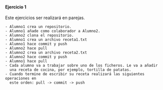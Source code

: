 #### Ejercicio 1

Este ejercicios ser realizará en parejas.
	
	- Alumno1 crea un repositorio. 
	- Alumno1 añade como colaborador a Alumno2.
	- Alumno2 clona el repositorio.
	- Alumno1 crea un archivo receta1.txt
	- Alumno1 hace commit y push
	- Alumno2 hace pull
	- Alumno2 crea un archivo receta2.txt
	- Alumno2 hace commit y push
	- Alumno1 hace pull
	- Cada alumno va a trabajar sobre uno de los ficheros. Le va a añadir 
	  una receta de cocina, por ejemplo, tortilla de patatas.
	- Cuando termine de escribir su receta realizará las siguientes operaciones en 
	  este orden: pull -> commit -> push
	 

